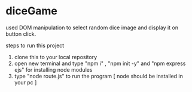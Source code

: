# diceGame
used DOM manipulation to select random dice image and display it on button click.

steps to run this project 

1. clone this to your local repository
2. open new terminal and type "npm i" , "npm init -y" and "npm express ejs" for installing node modules
3. type "node route.js" to run the program [ node should be installed in your pc ]